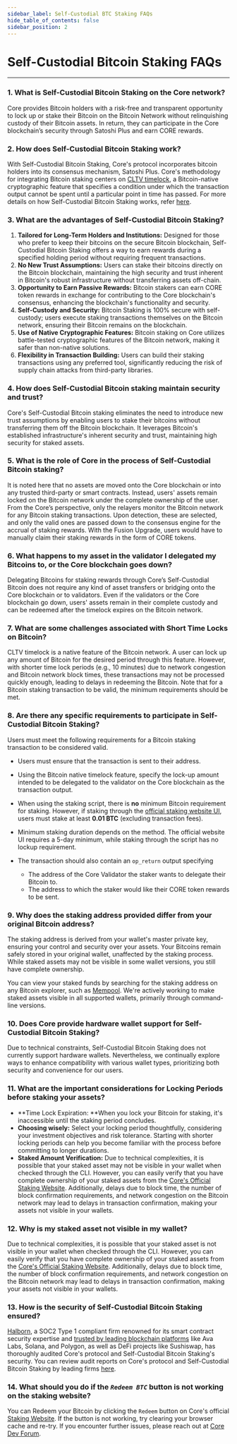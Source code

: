 ```yaml
---
sidebar_label: Self-Custodial BTC Staking FAQs
hide_table_of_contents: false
sidebar_position: 2
---
```


# Self-Custodial Bitcoin Staking FAQs
---

### 1. What is Self-Custodial Bitcoin Staking on the Core network?

Core provides Bitcoin holders with a risk-free and transparent opportunity to lock up or stake their Bitcoin on the Bitcoin Network without relinquishing custody of their Bitcoin assets. In return, they can participate in the Core blockchain’s security through Satoshi Plus and earn CORE rewards.

### 2. How does Self-Custodial Bitcoin Staking work?

With Self-Custodial Bitcoin Staking, Core's protocol incorporates bitcoin holders into its consensus mechanism, Satoshi Plus. Core's methodology for integrating Bitcoin staking centers on [CLTV timelock](https://en.bitcoin.it/wiki/Timelock#CheckLockTimeVerify), a Bitcoin-native cryptographic feature that specifies a condition under which the transaction output cannot be spent until a particular point in time has passed. For more details on how Self-Custodial Bitcoin Staking works, refer [here](../stake-and-delegate/btc-staking/btc-staking-working.md).

### 3. What are the advantages of Self-Custodial Bitcoin Staking?

1. **Tailored for Long-Term Holders and Institutions:** Designed for those who prefer to keep their bitcoins on the secure Bitcoin blockchain, Self-Custodial Bitcoin Staking offers a way to earn rewards during a specified holding period without requiring frequent transactions.  
2. **No New Trust Assumptions:** Users can stake their bitcoins directly on the Bitcoin blockchain, maintaining the high security and trust inherent in Bitcoin's robust infrastructure without transferring assets off-chain.  
3. **Opportunity to Earn Passive Rewards:** Bitcoin stakers can earn CORE token rewards in exchange for contributing to the Core blockchain's consensus, enhancing the blockchain's functionality and security.  
4. **Self-Custody and Security:** Bitcoin Staking is 100% secure with self-custody; users execute staking transactions themselves on the Bitcoin network, ensuring their Bitcoin remains on the blockchain.  
5. **Use of Native Cryptographic Features:** Bitcoin staking on Core utilizes battle-tested cryptographic features of the Bitcoin network, making it safer than non-native solutions.  
6. **Flexibility in Transaction Building:** Users can build their staking transactions using any preferred tool, significantly reducing the risk of supply chain attacks from third-party libraries.

### 4. How does Self-Custodial Bitcoin staking maintain security and trust?

Core's Self-Custodial Bitcoin staking eliminates the need to introduce new trust assumptions by enabling users to stake their bitcoins without transferring them off the Bitcoin blockchain. It leverages Bitcoin's established infrastructure's inherent security and trust, maintaining high security for staked assets.

### 5. What is the role of Core in the process of Self-Custodial Bitcoin staking?
It is noted here that no assets are moved onto the Core blockchain or into any trusted third-party or smart contracts. Instead, users' assets remain locked on the Bitcoin network under the complete ownership of the user. From the Core’s perspective, only the relayers monitor the Bitcoin network for any Bitcoin staking transactions. Upon detection, these are selected, and only the valid ones are passed down to the consensus engine for the accrual of staking rewards. With the Fusion Upgrade, users would have to manually claim their staking rewards in the form of CORE tokens.

### 6. What happens to my asset in the validator I delegated my Bitcoins to, or the Core blockchain goes down?

Delegating Bitcoins for staking rewards through Core’s Self-Custodial Bitcoin does not require any kind of asset transfers or bridging onto the Core blockchain or to validators. Even if the validators or the Core blockchain go down, users' assets remain in their complete custody and can be redeemed after the timelock expires on the Bitcoin network.

### 7. What are some challenges associated with Short Time Locks on Bitcoin?

CLTV timelock is a native feature of the Bitcoin network. A user can lock up any amount of Bitcoin for the desired period through this feature. However, with shorter time lock periods (e.g., 10 minutes) due to network congestion and Bitcoin network block times, these transactions may not be processed quickly enough, leading to delays in redeeming the Bitcoin. Note that for a Bitcoin staking transaction to be valid, the minimum requirements should be met.

### 8. Are there any specific requirements to participate in Self-Custodial Bitcoin Staking?

Users must meet the following requirements for a Bitcoin staking transaction to be considered valid.

* Users must ensure that the transaction is sent to their address.  
* Using the Bitcoin native timelock feature, specify the lock-up amount intended to be delegated to the validator on the Core blockchain as the transaction output.  
* When using the staking script, there is **no** minimum Bitcoin requirement for staking. However, if staking through the [official staking website UI](https://stake.coredao.org/staking), users must stake at least **0.01 BTC** (excluding transaction fees).
* Minimum staking duration depends on the method. The official website UI requires a 5-day minimum, while staking through the script has no lockup requirement.

* The transaction should also contain an `op_return` output specifying  
  * The address of the Core Validator the staker wants to delegate their Bitcoin to.  
  * The address to which the staker would like their CORE token rewards to be sent.

### 9. Why does the staking address provided differ from your original Bitcoin address?

The staking address is derived from your wallet's master private key, ensuring your control and security over your assets. Your Bitcoins remain safely stored in your original wallet, unaffected by the staking process. While staked assets may not be visible in some wallet versions, you still have complete ownership.

You can view your staked funds by searching for the staking address on any Bitcoin explorer, such as [Mempool](https://mempool.space/). We're actively working to make staked assets visible in all supported wallets, primarily through command-line versions.

### 10. Does Core provide hardware wallet support for Self-Custodial Bitcoin Staking?

Due to technical constraints, Self-Custodial Bitcoin Staking does not currently support hardware wallets. Nevertheless, we continually explore ways to enhance compatibility with various wallet types, prioritizing both security and convenience for our users.

### 11. What are the important considerations for Locking Periods before staking your assets?

* **Time Lock Expiration: **When you lock your Bitcoin for staking, it's inaccessible until the staking period concludes.  
* **Choosing wisely:** Select your locking period thoughtfully, considering your investment objectives and risk tolerance. Starting with shorter locking periods can help you become familiar with the process before committing to longer durations.  
* **Staked Amount Verification:** Due to technical complexities, it is possible that your staked asset may not be visible in your wallet when checked through the CLI. However, you can easily verify that you have complete ownership of your staked assets from the [Core's Official Staking Website](https://stake.coredao.org/). Additionally, delays due to block time, the number of block confirmation requirements, and network congestion on the Bitcoin network may lead to delays in transaction confirmation, making your assets not visible in your wallets.

### 12. Why is my staked asset not visible in my wallet?

Due to technical complexities, it is possible that your staked asset is not visible in your wallet when checked through the CLI. However, you can easily verify that you have complete ownership of your staked assets from the [Core's Official Staking Website](https://stake.coredao.org/). Additionally, delays due to block time, the number of block confirmation requirements, and network congestion on the Bitcoin network may lead to delays in transaction confirmation, making your assets not visible in your wallets.

### 13. How is the security of Self-Custodial Bitcoin Staking ensured?

[Halborn](https://www.halborn.com/), a SOC2 Type 1 compliant firm renowned for its smart contract security expertise and [trusted by leading blockchain platforms](https://www.halborn.com/about/who-trusts-us) like Ava Labs, Solana, and Polygon, as well as DeFi projects like Sushiswap, has thoroughly audited Core's protocol and Self-Custodial Bitcoin Staking's security. You can review audit reports on Core's protocol and Self-Custodial Bitcoin Staking by leading firms [here](https://docs.coredao.org/docs/Learn/audit).

### 14. What should you do if the *`Redeem BTC`* button is not working on the staking website?

You can Redeem your Bitcoin by clicking the `Redeem` button on Core's official [Staking Website](https://stake.coredao.org/). If the button is not working, try clearing your browser cache and re-try. If you encounter further issues, please reach out at [Core Dev Forum](https://forum.coredao.org/).